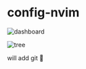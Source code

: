 # config-nvim

![dashboard](https://github.com/user-attachments/assets/c328e99f-2428-427d-aae5-5834cf74f1b7)

![tree](https://github.com/user-attachments/assets/a08945b3-c6b5-4767-9133-d3a58aa9e21d)

will add git 🫡
